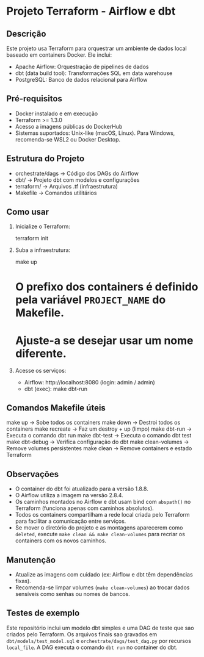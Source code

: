Projeto Terraform - Airflow e dbt
=================================

Descrição
---------
Este projeto usa Terraform para orquestrar um ambiente de dados local baseado em containers Docker. Ele inclui:
- Apache Airflow: Orquestração de pipelines de dados
- dbt (data build tool): Transformações SQL em data warehouse
- PostgreSQL: Banco de dados relacional para Airflow

Pré-requisitos
--------------
- Docker instalado e em execução
- Terraform >= 1.3.0
- Acesso a imagens públicas do DockerHub
- Sistemas suportados: Unix-like (macOS, Linux). Para Windows, recomenda-se WSL2 ou Docker Desktop.

Estrutura do Projeto
--------------------
 - orchestrate/dags         → Código dos DAGs do Airflow
 - dbt/                     → Projeto dbt com modelos e configurações
 - terraform/               → Arquivos .tf (infraestrutura)
- Makefile                 → Comandos utilitários

Como usar
---------
1. Inicialize o Terraform:

   terraform init

2. Suba a infraestrutura:

   make up

   # O prefixo dos containers é definido pela variável `PROJECT_NAME` do Makefile.
   # Ajuste-a se desejar usar um nome diferente.

3. Acesse os serviços:

   - Airflow:      http://localhost:8080 (login: admin / admin)
   - dbt (exec):   make dbt-run

Comandos Makefile úteis
-----------------------
make up            → Sobe todos os containers
make down          → Destroi todos os containers
make recreate      → Faz um destroy + up (limpo)
make dbt-run       → Executa o comando dbt run
make dbt-test      → Executa o comando dbt test
make dbt-debug     → Verifica configuração do dbt
make clean-volumes → Remove volumes persistentes
make clean         → Remove containers e estado Terraform

Observações
-----------
- O container do dbt foi atualizado para a versão 1.8.8.
- O Airflow utiliza a imagem na versão 2.8.4.
- Os caminhos montados no Airflow e dbt usam bind com `abspath()` no Terraform (funciona apenas com caminhos absolutos).
- Todos os containers compartilham a rede local criada pelo Terraform para facilitar a comunicação entre serviços.
- Se mover o diretório do projeto e as montagens aparecerem como `deleted`, execute `make clean && make clean-volumes` para recriar os containers com os novos caminhos.


Manutenção
----------
- Atualize as imagens com cuidado (ex: Airflow e dbt têm dependências fixas).
- Recomenda-se limpar volumes (`make clean-volumes`) ao trocar dados sensíveis como senhas ou nomes de bancos.

Testes de exemplo
-----------------
Este repositório inclui um modelo dbt simples e uma DAG de teste que sao
criados pelo Terraform. Os arquivos finais sao gravados em
`dbt/models/test_model.sql` e `orchestrate/dags/test_dag.py` por recursos
`local_file`. A DAG executa o comando `dbt run` no container do dbt.
